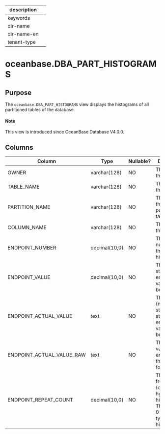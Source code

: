 |description||
|---|---|
|keywords||
|dir-name||
|dir-name-en||
|tenant-type||

# oceanbase.DBA_PART_HISTOGRAMS

## Purpose

The `oceanbase.DBA_PART_HISTOGRAMS` view displays the histograms of all partitioned tables of the database.

<main id="notice" type='explain'>
  <h4>Note</h4>
  <p>This view is introduced since OceanBase Database V4.0.0. </p>
</main>

## Columns

| Column | Type | Nullable? | Description |
| --- | --- | --- | --- |
| OWNER | varchar(128) | NO | The owner of the table. |
| TABLE_NAME | varchar(128) | NO | The name of the table. |
| PARTITION_NAME | varchar(128) | NO | The name of the partitioned table. |
| COLUMN_NAME | varchar(128) | NO | The name of the column. |
| ENDPOINT_NUMBER | decimal(10,0) | NO | The bucket number of the histogram. |
| ENDPOINT_VALUE | decimal(10,0) | NO | The standardized endpoint value for the bucket. |
| ENDPOINT_ACTUAL_VALUE | text | NO | The actual (non-standardized) string of the endpoint value for the bucket. |
| ENDPOINT_ACTUAL_VALUE_RAW | text | NO | The actual value of the endpoint in the original format. |
| ENDPOINT_REPEAT_COUNT | decimal(10,0) | NO | The endpoint frequency (only for hybrid histograms). The value is 0 for other types of histograms. |
